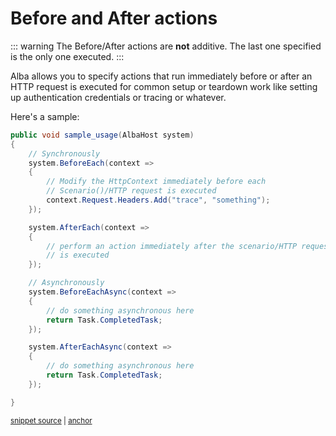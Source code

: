 # Before and After actions

::: warning
The Before/After actions are **not** additive. The last one specified is the only one executed.
:::

Alba allows you to specify actions that run immediately before or after an HTTP request is executed for common setup or teardown
work like setting up authentication credentials or tracing or whatever.

Here's a sample:

<!-- snippet: sample_before_and_after -->
<a id='snippet-sample_before_and_after'></a>
```cs
public void sample_usage(AlbaHost system)
{
    // Synchronously
    system.BeforeEach(context =>
    {
        // Modify the HttpContext immediately before each
        // Scenario()/HTTP request is executed
        context.Request.Headers.Add("trace", "something");
    });

    system.AfterEach(context =>
    {
        // perform an action immediately after the scenario/HTTP request
        // is executed
    });

    // Asynchronously
    system.BeforeEachAsync(context =>
    {
        // do something asynchronous here
        return Task.CompletedTask;
    });

    system.AfterEachAsync(context =>
    {
        // do something asynchronous here
        return Task.CompletedTask;
    });

}
```
<sup><a href='https://github.com/JasperFx/alba/blob/master/src/Alba.Testing/before_and_after_actions.cs#L32-L65' title='Snippet source file'>snippet source</a> | <a href='#snippet-sample_before_and_after' title='Start of snippet'>anchor</a></sup>
<!-- endSnippet -->
